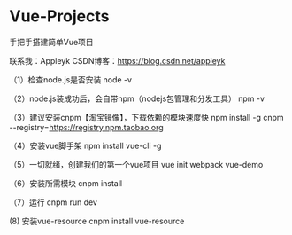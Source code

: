# Vue-Projects

手把手搭建简单Vue项目

联系我：Appleyk
CSDN博客：https://blog.csdn.net/appleyk

（1）检查node.js是否安装
node -v

（2）node.js装成功后，会自带npm（nodejs包管理和分发工具）
npm -v

（3）建议安装cnpm【淘宝镜像】，下载依赖的模块速度快
npm install -g cnpm --registry=https://registry.npm.taobao.org

（4）安装vue脚手架
 npm install vue-cli -g
 
（5）一切就绪，创建我们的第一个vue项目
vue init webpack vue-demo

（6）安装所需模块
cnpm install


（7）运行
cnpm run dev

(8) 安装vue-resource
cnpm install vue-resource
 
